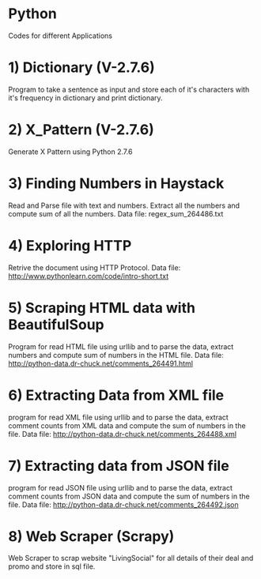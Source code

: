 # Python 
Codes for different Applications
# 1) Dictionary (V-2.7.6)
   Program to take a sentence as input and store each of it's characters with it's frequency in dictionary and print dictionary.
# 2) X_Pattern (V-2.7.6)
   Generate X Pattern using Python 2.7.6
# 3) Finding Numbers in Haystack
   Read and Parse file with text and numbers.
   Extract all the numbers and compute sum of all the numbers.
   Data file: regex_sum_264486.txt
# 4) Exploring HTTP
   Retrive the document using HTTP Protocol.
   Data file: http://www.pythonlearn.com/code/intro-short.txt
# 5) Scraping HTML data with BeautifulSoup 
   Program for read HTML file using urllib and to parse the data, extract numbers and compute sum of numbers in the HTML file.
   Data file: http://python-data.dr-chuck.net/comments_264491.html
# 6) Extracting Data from XML file
   program for read XML file using urllib and to parse the data, extract comment counts from XML data and compute the sum of numbers in      the file.
   Data file: http://python-data.dr-chuck.net/comments_264488.xml
# 7) Extracting data from JSON file
   program for read JSON file using urllib and to parse the data, extract comment counts from JSON data and compute the sum of numbers in    the file.
   Data file: http://python-data.dr-chuck.net/comments_264492.json
# 8) Web Scraper (Scrapy)
   Web Scraper to scrap website "LivingSocial" for all details of their deal and promo and store in sql file.
